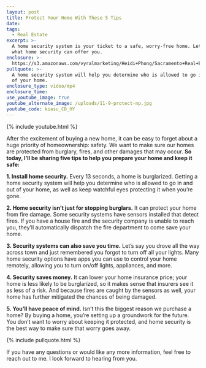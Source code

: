 ```yaml
---
layout: post
title: Protect Your Home With These 5 Tips
date:
tags:
  - Real Estate
excerpt: >-
  A home security system is your ticket to a safe, worry-free home. Let’s see
  what home security can offer you.
enclosure: >-
  https://s3.amazonaws.com/vyralmarketing/Heidi+Phong/Sacramento+Real+Estate-+Protect+Your+Home+With+These+5+Tips.mp4
pullquote: >-
  A home security system will help you determine who is allowed to go in and out
  of your home.
enclosure_type: video/mp4
enclosure_time:
use_youtube_image: true
youtube_alternate_image: /uploads/11-9-protect-np.jpg
youtube_code: kiasu_CD_HY
---
```


{% include youtube.html %}

After the excitement of buying a new home, it can be easy to forget about a huge priority of homeownership: safety. We want to make sure our homes are protected from burglary, fires, and other damages that may occur. **So today, I’ll be sharing five tips to help you prepare your home and keep it safe:**

**1. Install home security.** Every 13 seconds, a home is burglarized. Getting a home security system will help you determine who is allowed to go in and out of your home, as well as keep watchful eyes protecting it when you’re gone.

**2. Home security isn’t just for stopping burglars.** It can protect your home from fire damage. Some security systems have sensors installed that detect fires. If you have a house fire and the security company is unable to reach you, they’ll automatically dispatch the fire department to come save your home.

**3. Security systems can also save you time.** Let’s say you drove all the way across town and just remembered you forgot to turn off all your lights. Many home security options have apps you can use to control your home remotely, allowing you to turn on/off lights, appliances, and more.

**4. Security saves money.** It can lower your home insurance price; your home is less likely to be burglarized, so it makes sense that insurers see it as less of a risk. And because fires are caught by the sensors as well, your home has further mitigated the chances of being damaged.

**5. You’ll have peace of mind.** Isn’t this the biggest reason we purchase a home? By buying a home, you’re setting up a groundwork for the future. You don’t want to worry about keeping it protected, and home security is the best way to make sure that worry goes away.

{% include pullquote.html %}

If you have any questions or would like any more information, feel free to reach out to me. I look forward to hearing from you.